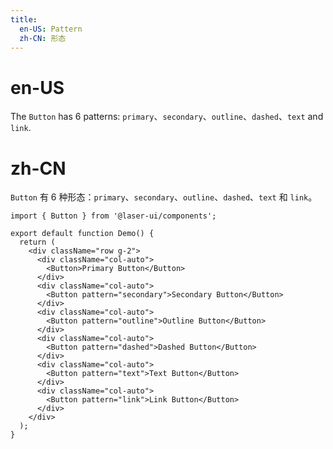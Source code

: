 ```yaml
---
title:
  en-US: Pattern
  zh-CN: 形态
---
```


# en-US

The `Button` has 6 patterns: `primary`、`secondary`、`outline`、`dashed`、`text` and `link`.

# zh-CN

`Button` 有 6 种形态：`primary`、`secondary`、`outline`、`dashed`、`text` 和 `link`。

```tsx
import { Button } from '@laser-ui/components';

export default function Demo() {
  return (
    <div className="row g-2">
      <div className="col-auto">
        <Button>Primary Button</Button>
      </div>
      <div className="col-auto">
        <Button pattern="secondary">Secondary Button</Button>
      </div>
      <div className="col-auto">
        <Button pattern="outline">Outline Button</Button>
      </div>
      <div className="col-auto">
        <Button pattern="dashed">Dashed Button</Button>
      </div>
      <div className="col-auto">
        <Button pattern="text">Text Button</Button>
      </div>
      <div className="col-auto">
        <Button pattern="link">Link Button</Button>
      </div>
    </div>
  );
}
```
